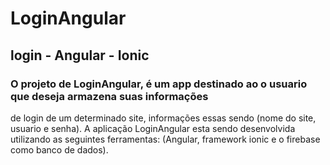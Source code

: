 # LoginAngular

## login - Angular - Ionic

### O projeto de LoginAngular, é um app destinado ao o usuario que deseja armazena suas informações
de login de um determinado site, informações essas sendo (nome do site, usuario e senha).
A aplicação LoginAngular esta sendo desenvolvida utilizando as seguintes ferramentas: (Angular, framework ionic e o firebase como banco de dados).

